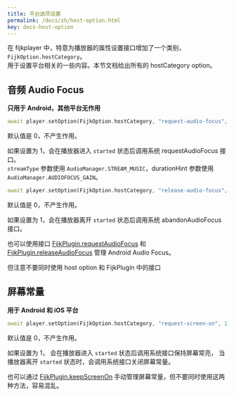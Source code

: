 ```yaml
---
title: 平台选项设置
permalink: /docs/zh/host-option.html
key: docs-host-option
---
```


在 fijkplayer 中，特意为播放器的属性设置接口增加了一个类别，`FijkOption.hostCategory`。  
用于设置平台相关的一些内容。本节文档给出所有的 hostCategory option。


## 音频 Audio Focus

**只用于 Android，其他平台无作用**

```dart
await player.setOption(FijkOption.hostCategory, "request-audio-focus", 1);
```
默认值是 0，不产生作用。

如果设置为 1，会在播放器进入 `started` 状态后调用系统 requestAudioFocus 接口。  
`streamType` 参数使用 `AudioManager.STREAM_MUSIC`，durationHint 参数使用 `AudioManager.AUDIOFOCUS_GAIN`。

```dart
await player.setOption(FijkOption.hostCategory, "release-audio-focus", 1);
```
默认值是 0，不产生作用。

如果设置为 1，会在播放器离开 `started` 状态后调用系统 abandonAudioFocus 接口。 

也可以使用接口 
[FijkPlugin.requestAudioFocus](https://pub.dev/documentation/fijkplayer/latest/fijkplayer/FijkPlugin/requestAudioFocus.html) 和 
[FijkPlugin.releaseAudioFocus](https://pub.dev/documentation/fijkplayer/latest/fijkplayer/FijkPlugin/releaseAudioFocus.html) 
管理 Android Audio Focus。

但注意不要同时使用 host option 和 FijkPlugin 中的接口

## 屏幕常量

**用于 Android 和 iOS 平台**

```dart
await player.setOption(FijkOption.hostCategory, "request-screen-on", 1);
```
默认值是 0，不产生作用。

如果设置为 1， 会在播放器进入 `started` 状态后调用系统接口保持屏幕常亮，
当播放器离开 `started` 状态时，会调用系统接口关闭屏幕常量。

也可以通过 [FijkPlugin.keepScreenOn](https://pub.dev/documentation/fijkplayer/latest/fijkplayer/FijkPlugin/keepScreenOn.html) 手动管理屏幕常量，但不要同时使用这两种方法，容易混乱。

